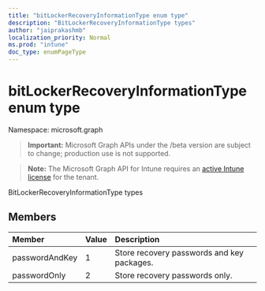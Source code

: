 ```yaml
---
title: "bitLockerRecoveryInformationType enum type"
description: "BitLockerRecoveryInformationType types"
author: "jaiprakashmb"
localization_priority: Normal
ms.prod: "intune"
doc_type: enumPageType
---
```


# bitLockerRecoveryInformationType enum type

Namespace: microsoft.graph

> **Important:** Microsoft Graph APIs under the /beta version are subject to change; production use is not supported.

> **Note:** The Microsoft Graph API for Intune requires an [active Intune license](https://go.microsoft.com/fwlink/?linkid=839381) for the tenant.

BitLockerRecoveryInformationType types

## Members
|Member|Value|Description|
|:---|:---|:---|
|passwordAndKey|1|Store recovery passwords and key packages.|
|passwordOnly|2|Store recovery passwords only.|






